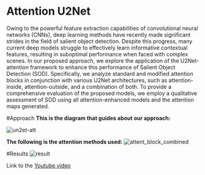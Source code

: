 # Attention U2Net
Owing to the powerful feature extraction capabilities of convolutional neural networks (CNNs), deep learning methods have recently made significant strides in the field of salient object detection. Despite this progress, many current deep models struggle to effectively learn informative contextual features, resulting in suboptimal performance when faced with complex scenes. In our proposed approach, we explore the application of the U2Net-attention framework to enhance this performance of Salient Object Detection (SOD). Specifically, we analyze standard and modified attention blocks in conjunction with various U2Net architectures, such as attention-inside, attention-outside, and a combination of both. To provide a comprehensive evaluation of the proposed models, we employ a qualitative assessment of SOD using all attention-enhanced models and the attention maps generated.

#Approach
**This is the diagram that guides about our approach:**

![un2et-att](https://github.com/vaibhav02kadam/mava_net/assets/50541542/79d6c8f5-f846-4321-8064-ab94217ac8a9)

**The following is the attention methods used:**
![attent_block_combined](https://github.com/vaibhav02kadam/mava_net/assets/50541542/e59b17ed-b440-47f4-a1b6-21888c826e0c)

#Results
![result](https://github.com/vaibhav02kadam/mava_net/assets/50541542/ed2daa36-8d3f-4703-be62-e3de86c5116f)

Link to the [Youtube video](https://www.youtube.com/watch?v=MfB337fERok)
